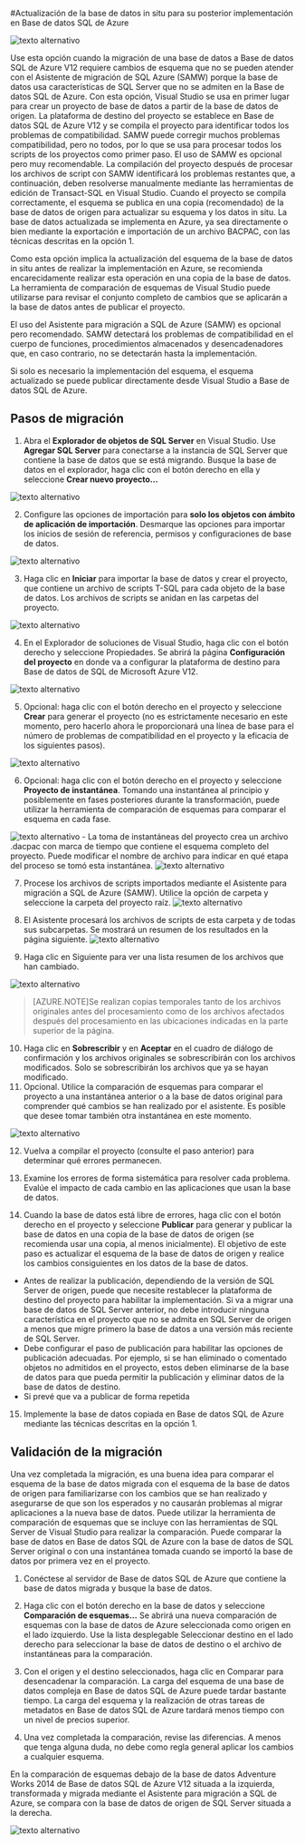 <properties 
   pageTitle="Migración con Visual Studio y SSDT" 
   description="Base de datos SQL de Microsoft Azure, migración de base de datos, importación de base de datos, exportación de base de datos, asistente para migración" 
   services="sql-database" 
   documentationCenter="" 
   authors="pehteh" 
   manager="jeffreyg" 
   editor="monicar"/>

<tags
   ms.service="sql-database"
   ms.devlang="NA"
   ms.topic="article"
   ms.tgt_pltfrm="NA"
   ms.workload="data-management" 
   ms.date="07/17/2015"
   ms.author="pehteh"/>

#Actualización de la base de datos in situ para su posterior implementación en Base de datos SQL de Azure

![texto alternativo](./media/sql-database-migrate-visualstudio-ssdt/01VSSSDTDiagram.png)

Use esta opción cuando la migración de una base de datos a Base de datos SQL de Azure V12 requiere cambios de esquema que no se pueden atender con el Asistente de migración de SQL Azure (SAMW) porque la base de datos usa características de SQL Server que no se admiten en la Base de datos SQL de Azure. Con esta opción, Visual Studio se usa en primer lugar para crear un proyecto de base de datos a partir de la base de datos de origen. La plataforma de destino del proyecto se establece en Base de datos SQL de Azure V12 y se compila el proyecto para identificar todos los problemas de compatibilidad. SAMW puede corregir muchos problemas compatibilidad, pero no todos, por lo que se usa para procesar todos los scripts de los proyectos como primer paso. El uso de SAMW es opcional pero muy recomendable. La compilación del proyecto después de procesar los archivos de script con SAMW identificará los problemas restantes que, a continuación, deben resolverse manualmente mediante las herramientas de edición de Transact-SQL en Visual Studio. Cuando el proyecto se compila correctamente, el esquema se publica en una copia (recomendado) de la base de datos de origen para actualizar su esquema y los datos in situ. La base de datos actualizada se implementa en Azure, ya sea directamente o bien mediante la exportación e importación de un archivo BACPAC, con las técnicas descritas en la opción 1.
 
Como esta opción implica la actualización del esquema de la base de datos in situ antes de realizar la implementación en Azure, se recomienda encarecidamente realizar esta operación en una copia de la base de datos. La herramienta de comparación de esquemas de Visual Studio puede utilizarse para revisar el conjunto completo de cambios que se aplicarán a la base de datos antes de publicar el proyecto.

El uso del Asistente para migración a SQL de Azure (SAMW) es opcional pero recomendado. SAMW detectará los problemas de compatibilidad en el cuerpo de funciones, procedimientos almacenados y desencadenadores que, en caso contrario, no se detectarán hasta la implementación.

Si solo es necesario la implementación del esquema, el esquema actualizado se puede publicar directamente desde Visual Studio a Base de datos SQL de Azure.

## Pasos de migración

1.	Abra el **Explorador de objetos de SQL Server** en Visual Studio. Use **Agregar SQL Server** para conectarse a la instancia de SQL Server que contiene la base de datos que se está migrando. Busque la base de datos en el explorador, haga clic con el botón derecho en ella y seleccione **Crear nuevo proyecto...** 

![texto alternativo](./media/sql-database-migrate-visualstudio-ssdt/02MigrateSSDT.png)

2.	Configure las opciones de importación para **solo los objetos con ámbito de aplicación de importación**. Desmarque las opciones para importar los inicios de sesión de referencia, permisos y configuraciones de base de datos.

![texto alternativo](./media/sql-database-migrate-visualstudio-ssdt/03MigrateSSDT.png)

3.	Haga clic en **Iniciar** para importar la base de datos y crear el proyecto, que contiene un archivo de scripts T-SQL para cada objeto de la base de datos. Los archivos de scripts se anidan en las carpetas del proyecto.

![texto alternativo](./media/sql-database-migrate-visualstudio-ssdt/04MigrateSSDT.png)

4.	En el Explorador de soluciones de Visual Studio, haga clic con el botón derecho y seleccione Propiedades. Se abrirá la página **Configuración del proyecto** en donde va a configurar la plataforma de destino para Base de datos de SQL de Microsoft Azure V12.

![texto alternativo](./media/sql-database-migrate-visualstudio-ssdt/05MigrateSSDT.png)

5.	Opcional: haga clic con el botón derecho en el proyecto y seleccione **Crear** para generar el proyecto (no es estrictamente necesario en este momento, pero hacerlo ahora le proporcionará una línea de base para el número de problemas de compatibilidad en el proyecto y la eficacia de los siguientes pasos).

![texto alternativo](./media/sql-database-migrate-visualstudio-ssdt/06MigrateSSDT.png)

6.	Opcional: haga clic con el botón derecho en el proyecto y seleccione **Proyecto de instantánea**. Tomando una instantánea al principio y posiblemente en fases posteriores durante la transformación, puede utilizar la herramienta de comparación de esquemas para comparar el esquema en cada fase.

![texto alternativo](./media/sql-database-migrate-visualstudio-ssdt/07MigrateSSDT.png) - La toma de instantáneas del proyecto crea un archivo .dacpac con marca de tiempo que contiene el esquema completo del proyecto. Puede modificar el nombre de archivo para indicar en qué etapa del proceso se tomó esta instantánea. ![texto alternativo](./media/sql-database-migrate-visualstudio-ssdt/08MigrateSSDT.png)

7.	Procese los archivos de scripts importados mediante el Asistente para migración a SQL de Azure (SAMW). Utilice la opción de carpeta y seleccione la carpeta del proyecto raíz. ![texto alternativo](./media/sql-database-migrate-visualstudio-ssdt/09MigrateSSDT.png)

8.	El Asistente procesará los archivos de scripts de esta carpeta y de todas sus subcarpetas. Se mostrará un resumen de los resultados en la página siguiente. ![texto alternativo](./media/sql-database-migrate-visualstudio-ssdt/10MigrateSSDT.png)
9.	Haga clic en Siguiente para ver una lista resumen de los archivos que han cambiado. 

![texto alternativo](./media/sql-database-migrate-visualstudio-ssdt/11MigrateSSDT.png)

> [AZURE.NOTE]Se realizan copias temporales tanto de los archivos originales antes del procesamiento como de los archivos afectados después del procesamiento en las ubicaciones indicadas en la parte superior de la página.

10.	Haga clic en **Sobrescribir** y en **Aceptar** en el cuadro de diálogo de confirmación y los archivos originales se sobrescribirán con los archivos modificados. Solo se sobrescribirán los archivos que ya se hayan modificado.
11.	Opcional. Utilice la comparación de esquemas para comparar el proyecto a una instantánea anterior o a la base de datos original para comprender qué cambios se han realizado por el asistente. Es posible que desee tomar también otra instantánea en este momento. 

![texto alternativo](./media/sql-database-migrate-visualstudio-ssdt/12MigrateSSDT.png)

12.	Vuelva a compilar el proyecto (consulte el paso anterior) para determinar qué errores permanecen.

13.	Examine los errores de forma sistemática para resolver cada problema. Evalúe el impacto de cada cambio en las aplicaciones que usan la base de datos.

14.	Cuando la base de datos está libre de errores, haga clic con el botón derecho en el proyecto y seleccione **Publicar** para generar y publicar la base de datos en una copia de la base de datos de origen (se recomienda usar una copia, al menos inicialmente). El objetivo de este paso es actualizar el esquema de la base de datos de origen y realice los cambios consiguientes en los datos de la base de datos.
- Antes de realizar la publicación, dependiendo de la versión de SQL Server de origen, puede que necesite restablecer la plataforma de destino del proyecto para habilitar la implementación. Si va a migrar una base de datos de SQL Server anterior, no debe introducir ninguna característica en el proyecto que no se admita en SQL Server de origen a menos que migre primero la base de datos a una versión más reciente de SQL Server. 
- Debe configurar el paso de publicación para habilitar las opciones de publicación adecuadas. Por ejemplo, si se han eliminado o comentado objetos no admitidos en el proyecto, estos deben eliminarse de la base de datos para que pueda permitir la publicación y eliminar datos de la base de datos de destino. 
- Si prevé que va a publicar de forma repetida 

15.	Implemente la base de datos copiada en Base de datos SQL de Azure mediante las técnicas descritas en la opción 1.

## Validación de la migración

Una vez completada la migración, es una buena idea para comparar el esquema de la base de datos migrada con el esquema de la base de datos de origen para familiarizarse con los cambios que se han realizado y asegurarse de que son los esperados y no causarán problemas al migrar aplicaciones a la nueva base de datos. Puede utilizar la herramienta de comparación de esquemas que se incluye con las herramientas de SQL Server de Visual Studio para realizar la comparación. Puede comparar la base de datos en Base de datos SQL de Azure con la base de datos de SQL Server original o con una instantánea tomada cuando se importó la base de datos por primera vez en el proyecto.

1.	Conéctese al servidor de Base de datos SQL de Azure que contiene la base de datos migrada y busque la base de datos. 

2.	Haga clic con el botón derecho en la base de datos y seleccione **Comparación de esquemas...** Se abrirá una nueva comparación de esquemas con la base de datos de Azure seleccionada como origen en el lado izquierdo. Use la lista desplegable Seleccionar destino en el lado derecho para seleccionar la base de datos de destino o el archivo de instantáneas para la comparación.

3.	Con el origen y el destino seleccionados, haga clic en Comparar para desencadenar la comparación. La carga del esquema de una base de datos compleja en Base de datos SQL de Azure puede tardar bastante tiempo. La carga del esquema y la realización de otras tareas de metadatos en Base de datos SQL de Azure tardará menos tiempo con un nivel de precios superior.

4.	Una vez completada la comparación, revise las diferencias. A menos que tenga alguna duda, no debe como regla general aplicar los cambios a cualquier esquema.

En la comparación de esquemas debajo de la base de datos Adventure Works 2014 de Base de datos SQL de Azure V12 situada a la izquierda, transformada y migrada mediante el Asistente para migración a SQL de Azure, se compara con la base de datos de origen de SQL Server situada a la derecha.

![texto alternativo](./media/sql-database-migrate-visualstudio-ssdt/13MigrateSSDT.png)

<!---HONumber=August15_HO6-->